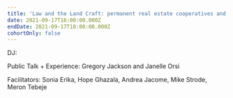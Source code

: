 ```yaml
---
title: 'Law and the Land Craft: permanent real estate cooperatives and the arts'
date: 2021-09-17T16:00:00.000Z
endDate: 2021-09-17T18:00:00.000Z
cohortOnly: false
---
```


DJ:

Public Talk + Experience: Gregory Jackson and Janelle Orsi

Facilitators: Sonia Erika, Hope Ghazala, Andrea Jacome, Mike Strode, Meron Tebeje
